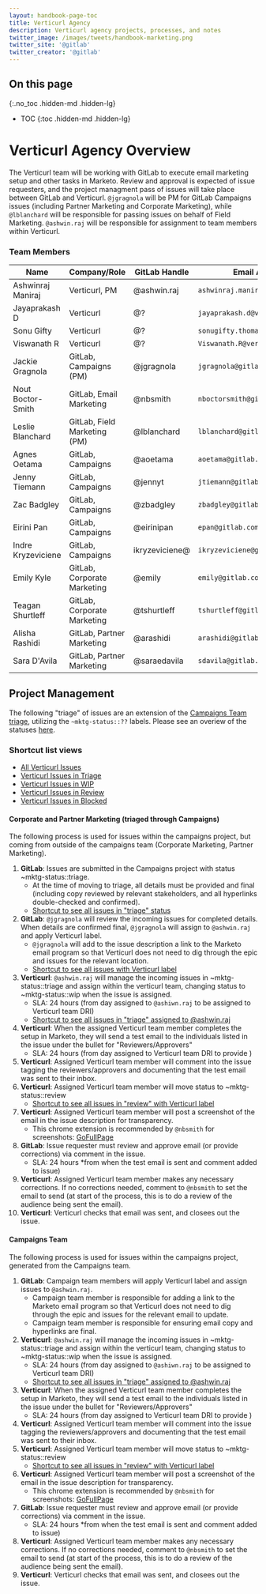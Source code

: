 ```yaml
---
layout: handbook-page-toc
title: Verticurl Agency
description: Verticurl agency projects, processes, and notes
twitter_image: /images/tweets/handbook-marketing.png
twitter_site: '@gitlab'
twitter_creator: '@gitlab'
---
```

## On this page
{:.no_toc .hidden-md .hidden-lg}

- TOC
{:toc .hidden-md .hidden-lg}

# Verticurl Agency Overview

The Verticurl team will be working with GitLab to execute email marketing setup and other tasks in Marketo. Review and approval is expected of issue requesters, and the project managment pass of issues will take place between GitLab and Verticurl. `@jgragnola` will be PM for GitLab Campaigns issues (including Partner Marketing and Corporate Marketing), while `@lblanchard` will be responsible for passing issues on behalf of Field Marketing. `@ashwin.raj` will be responsible for assignment to team members within Verticurl.

### Team Members

| Name | Company/Role | GitLab Handle | Email Address |
| -------------- | ----- | ---------- | --- |
| Ashwinraj Maniraj | Verticurl, PM | @ashwin.raj | `ashwinraj.maniraj@verticurl.com` |
| Jayaprakash D | Verticurl | @? | `jayaprakash.d@verticurl.com` |
| Sonu Gifty | Verticurl | @? | `sonugifty.thomas@verticurl.com` |
| Viswanath R | Verticurl | @? | `Viswanath.R@verticurl.com` |
| Jackie Gragnola | GitLab, Campaigns (PM) | @jgragnola | `jgragnola@gitlab.com` |
| Nout Boctor-Smith | GitLab, Email Marketing | @nbsmith | `nboctorsmith@gitlab.com` |
| Leslie Blanchard | GitLab, Field Marketing (PM) | @lblanchard | `lblanchard@gitlab.com` |
| Agnes Oetama | GitLab, Campaigns | @aoetama | `aoetama@gitlab.com` |
| Jenny Tiemann | GitLab, Campaigns | @jennyt | `jtiemann@gitlab.com` |
| Zac Badgley | GitLab, Campaigns | @zbadgley | `zbadgley@gitlab.com` |
| Eirini Pan | GitLab, Campaigns | @eirinipan | `epan@gitlab.com` |
| Indre Kryzeviciene | GitLab, Campaigns | ikryzeviciene@ | `ikryzeviciene@gitlab.com` |
| Emily Kyle | GitLab, Corporate Marketing | @emily | `emily@gitlab.com` |
| Teagan Shurtleff | GitLab, Corporate Marketing | @tshurtleff | `tshurtleff@gitlab.com` |
| Alisha Rashidi | GitLab, Partner Marketing | @arashidi | `arashidi@gitlab.com` |
| Sara D'Avila | GitLab, Partner Marketing | @saraedavila | `sdavila@gitlab.com` |


## Project Management
The following "triage" of issues are an extension of the [Campaigns Team triage](/handbook/marketing/demand-generation/campaigns/#project-management), utilizing the `~mktg-status::??` labels. Please see an overiew of the statuses [here](/handbook/marketing/demand-generation/campaigns/#intake-process-labels).

### Shortcut list views
* [All Verticurl Issues](https://gitlab.com/groups/gitlab-com/marketing/-/issues?scope=all&utf8=%E2%9C%93&state=opened&label_name[]=Verticurl)
* [Verticurl Issues in Triage](https://gitlab.com/groups/gitlab-com/marketing/-/issues?scope=all&utf8=%E2%9C%93&state=opened&label_name[]=Verticurl&label_name[]=mktg-status%3A%3Atriage)
* [Verticurl Issues in WIP](https://gitlab.com/groups/gitlab-com/marketing/-/issues?scope=all&utf8=%E2%9C%93&state=opened&label_name[]=Verticurl&label_name[]=mktg-status%3A%3Awip)
* [Verticurl Issues in Review](https://gitlab.com/groups/gitlab-com/marketing/-/issues?scope=all&utf8=%E2%9C%93&state=opened&label_name[]=Verticurl&label_name[]=mktg-status%3A%3Areview)
* [Verticurl Issues in Blocked](https://gitlab.com/groups/gitlab-com/marketing/-/issues?scope=all&utf8=%E2%9C%93&state=opened&label_name[]=Verticurl&label_name[]=mktg-status%3A%3Ablocked)

#### Corporate and Partner Marketing (triaged through Campaigns)
The following process is used for issues within the campaigns project, but coming from outside of the campaigns team (Corporate Marketing, Partner Marketing).

1. **GitLab**: Issues are submitted in the Campaigns project with status ~mktg-status::triage.
   * At the time of moving to triage, all details must be provided and final (including copy reviewed by relevant stakeholders, and all hyperlinks double-checked and confirmed).
   * [Shortcut to see all issues in "triage" status](https://gitlab.com/gitlab-com/marketing/demand-generation/campaigns/-/issues?scope=all&utf8=%E2%9C%93&state=opened&label_name[]=mktg-status%3A%3Atriage)
1. **GitLab**: `@jgragnola` will review the incoming issues for completed details. When details are confirmed final, `@jgragnola` will assign to `@ashwin.raj` and apply Verticurl label.
   * `@jgragnola` will add to the issue description a link to the Marketo email program so that Verticurl does not need to dig through the epic and issues for the relevant location.
   * [Shortcut to see all issues with Verticurl label](https://gitlab.com/groups/gitlab-com/marketing/-/issues?scope=all&utf8=%E2%9C%93&state=opened&label_name[]=Verticurl)
1. **Verticurl**: `@ashwin.raj` will manage the incoming issues in ~mktg-status::triage and assign within the verticurl team, changing status to ~mktg-status::wip when the issue is assigned.
   * SLA: 24 hours (from day assigned to `@ashiwn.raj` to be assigned to Verticurl team DRI)
   * [Shortcut to see all issues in "triage" assigned to @ashwin.raj](https://gitlab.com/gitlab-com/marketing/demand-generation/campaigns/-/issues?scope=all&utf8=%E2%9C%93&state=opened&label_name[]=mktg-status%3A%3Atriage&assignee_username[]=ashwin.raj)
1. **Verticurl**: When the assigned Verticurl team member completes the setup in Marketo, they will send a test email to the individuals listed in the issue under the bullet for "Reviewers/Approvers"
   * SLA: 24 hours (from day assigned to Verticurl team DRI to provide )
1. **Verticurl**: Assigned Verticurl team member will comment into the issue tagging the reviewers/approvers and documenting that the test email was sent to their inbox.
1. **Verticurl**: Assigned Verticurl team member will move status to ~mktg-status::review
   * [Shortcut to see all issues in "review" with Verticurl label](https://gitlab.com/gitlab-com/marketing/demand-generation/campaigns/-/issues?scope=all&utf8=%E2%9C%93&state=opened&label_name[]=mktg-status%3A%3Atriage&assignee_username[]=ashwin.raj)
1. **Verticurl**: Assigned Verticurl team member will post a screenshot of the email in the issue description for transparency.
   * This chrome extension is recommended by `@nbsmith` for screenshots: [GoFullPage](https://chrome.google.com/webstore/detail/gofullpage-full-page-scre/fdpohaocaechififmbbbbbknoalclacl?hl=en)
1. **GitLab**: Issue requester must review and approve email (or provide corrections) via comment in the issue.
   * SLA: 24 hours *from when the test email is sent and comment added to issue)
1. **Verticurl**: Assigned Verticurl team member makes any necessary corrections. If no corrections needed, comment to `@nbsmith` to set the email to send (at start of the process, this is to do a review of the audience being sent the email).
1. **Verticurl**: Verticurl checks that email was sent, and closees out the issue.

#### Campaigns Team
The following process is used for issues within the campaigns project, generated from the Campaigns team.

1. **GitLab**: Campaign team members will apply Verticurl label and assign issues to `@ashwin.raj`.
   * Campaign team member is responsible for adding a link to the Marketo email program so that Verticurl does not need to dig through the epic and issues for the relevant email to update.
   * Campaign team member is responsible for ensuring email copy and hyperlinks are final.
1. **Verticurl**: `@ashwin.raj` will manage the incoming issues in ~mktg-status::triage and assign within the verticurl team, changing status to ~mktg-status::wip when the issue is assigned.
   * SLA: 24 hours (from day assigned to `@ashiwn.raj` to be assigned to Verticurl team DRI)
   * [Shortcut to see all issues in "triage" assigned to @ashwin.raj](https://gitlab.com/gitlab-com/marketing/demand-generation/campaigns/-/issues?scope=all&utf8=%E2%9C%93&state=opened&label_name[]=mktg-status%3A%3Atriage&assignee_username[]=ashwin.raj)
1. **Verticurl**: When the assigned Verticurl team member completes the setup in Marketo, they will send a test email to the individuals listed in the issue under the bullet for "Reviewers/Approvers"
   * SLA: 24 hours (from day assigned to Verticurl team DRI to provide )
1. **Verticurl**: Assigned Verticurl team member will comment into the issue tagging the reviewers/approvers and documenting that the test email was sent to their inbox.
1. **Verticurl**: Assigned Verticurl team member will move status to ~mktg-status::review
   * [Shortcut to see all issues in "review" with Verticurl label](https://gitlab.com/gitlab-com/marketing/demand-generation/campaigns/-/issues?scope=all&utf8=%E2%9C%93&state=opened&label_name[]=mktg-status%3A%3Atriage&assignee_username[]=ashwin.raj)
1. **Verticurl**: Assigned Verticurl team member will post a screenshot of the email in the issue description for transparency.
   * This chrome extension is recommended by `@nbsmith` for screenshots: [GoFullPage](https://chrome.google.com/webstore/detail/gofullpage-full-page-scre/fdpohaocaechififmbbbbbknoalclacl?hl=en)
1. **GitLab**: Issue requester must review and approve email (or provide corrections) via comment in the issue.
   * SLA: 24 hours *from when the test email is sent and comment added to issue)
1. **Verticurl**: Assigned Verticurl team member makes any necessary corrections. If no corrections needed, comment to `@nbsmith` to set the email to send (at start of the process, this is to do a review of the audience being sent the email).
1. **Verticurl**: Verticurl checks that email was sent, and closees out the issue.
